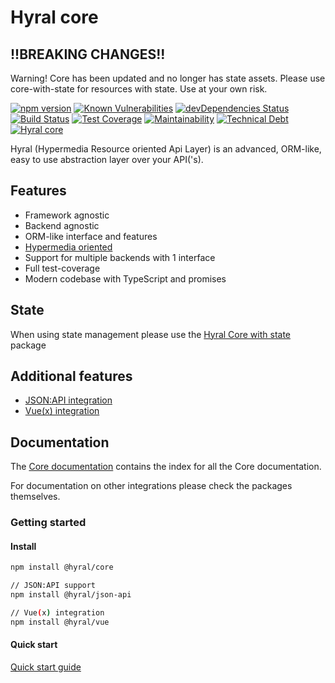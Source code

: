 # Hyral core

## !!BREAKING CHANGES!!
Warning! Core has been updated and no longer has state assets. Please use core-with-state for resources with state. Use at your own risk.

[![npm version](https://badge.fury.io/js/%40hyral%2Fcore.svg)](https://badge.fury.io/js/%40hyral%2Fcore)
[![Known Vulnerabilities](https://snyk.io/test/github/SyneticNL/Hyral/badge.svg)](https://snyk.io/test/github/SyneticNL/Hyral)
[![devDependencies Status](https://david-dm.org/syneticNL/Hyral/dev-status.svg)](https://david-dm.org/syneticNL/Hyral?type=dev)
[![Build Status](https://travis-ci.org/SyneticNL/Hyral.svg?branch=master)](https://travis-ci.org/SyneticNL/Hyral)
[![Test Coverage](https://api.codeclimate.com/v1/badges/6f13bb6cf6c9e88410d3/test_coverage)](https://codeclimate.com/github/SyneticNL/Hyral/test_coverage)
[![Maintainability](https://api.codeclimate.com/v1/badges/6f13bb6cf6c9e88410d3/maintainability)](https://codeclimate.com/github/SyneticNL/Hyral/maintainability)
[![Technical Debt](https://flat.badgen.net/codeclimate/tech-debt/SyneticNL/Hyral)](https://codeclimate.com/github/SyneticNL/Hyral/trends)
[![Hyral core](https://badgen.net/bundlephobia/minzip/@hyral/core)](https://bundlephobia.com/result?p=@hyral/core)

Hyral (Hypermedia Resource oriented Api Layer) is an advanced, ORM-like, easy to use abstraction layer over your
API('s).

## Features
* Framework agnostic
* Backend agnostic
* ORM-like interface and features
* [Hypermedia oriented]
* Support for multiple backends with 1 interface
* Full test-coverage
* Modern codebase with TypeScript and promises

## State
When using state management please use the [Hyral Core with state] package

## Additional features
* [JSON:API integration]
* [Vue(x) integration]

## Documentation
The [Core documentation] contains the index for all the Core documentation.

For documentation on other integrations please check the packages themselves.

### Getting started

#### Install

```bash
npm install @hyral/core

// JSON:API support
npm install @hyral/json-api

// Vue(x) integration
npm install @hyral/vue
```

#### Quick start
[Quick start guide]

[Core documentation]: documentation
[Hypermedia oriented]: documentation/Guides/hypermedia.md
[Hyral Core with state]: https://github.com/SyneticNL/Hyral/tree/v2.0.0-prerelease/packages/core-with-state
[JSON:API integration]: https://github.com/SyneticNL/Hyral/tree/v2.0.0-prerelease/packages/json-api
[Vue(x) integration]: https://github.com/SyneticNL/Hyral/tree/v2.0.0-prerelease/packages/vue
[Quick start guide]: documentation/Guides/quick-start.md
